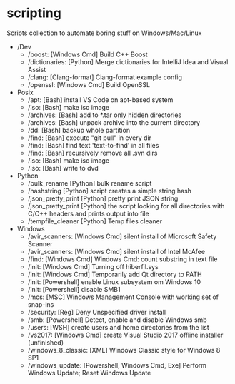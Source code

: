 # scripting
Scripts collection to automate boring stuff on Windows/Mac/Linux

* /Dev
    * /boost: [Windows Cmd] Build C++ Boost
    * /dictionaries: [Python] Merge dictionaries for IntelliJ Idea and Visual Assist
    * /clang: [Clang-format] Clang-format example config
    * /openssl: [Windows Cmd] Build OpenSSL
* Posix
    * /apt: [Bash] install VS Code on apt-based system
    * /iso: [Bash] make iso image 
    * /archives: [Bash] add to *.tar only hidden directories
    * /archives: [Bash] unpack archive into the current directory
    * /dd: [Bash] backup whole partition
    * /find: [Bash] execute "git pull" in every dir
    * /find: [Bash] find text 'text-to-find' in all files
    * /find: [Bash] recursively remove all .svn dirs
    * /iso: [Bash] make iso image
    * /iso: [Bash] write to dvd
* Python
    * /bulk_rename [Python] bulk rename script
    * /hashstring [Python] script creates a simple string hash
    * /json_pretty_print [Python] pretty print JSON string
    * /json_pretty_print [Python] the script looking for all directories with C/C++ headers and prints output into file
    * /tempfile_cleaner [Python] Temp files cleaner
* Windows
    * /avir_scanners: [Windows Cmd] silent install of Microsoft Safety Scanner
    * /avir_scanners: [Windows Cmd] silent install of Intel McAfee
    * /find: [Windows Cmd] Windows Cmd: count substring in text file
    * /init: [Windows Cmd] Turning off hiberfil.sys
    * /init: [Windows Cmd] Temporarily add Qt directory to PATH
    * /init: [Powershell] enable Linux subsystem om Windows 10
    * /init: [Powershell] disable SMB1
    * /mcs: [MSC] Windows Management Console with working set of snap-ins
    * /security: [Reg] Deny Unspecified driver install
    * /smb: [Powershell] Detect, enable and disable Windows smb
    * /users: [WSH] create users and home directories from the list
    * /vs2017: [Windows Cmd] create Visual Studio 2017 offline installer (unfinished)
    * /windows_8_classic: [XML] Windows Classic style for Windows 8 SP1
    * /windows_update: [Powershell, Windows Cmd, Exe] Perform Windows Update; Reset Windows Update
